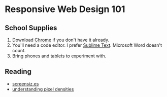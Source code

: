 # Responsive Web Design 101

## School Supplies

1. Download [Chrome](https://www.google.com/intl/en/chrome/browser/) if you don't have it already.
2. You'll need a code editor. I prefer [Sublime Text](http://www.sublimetext.com/3). Microsoft Word doesn't count.
3. Bring phones and tablets to experiment with.


## Reading 
* [screensiz.es](http://screensiz.es/phone)
* [understanding pixel densities](http://www.teehanlax.com/blog/density-converter/)
